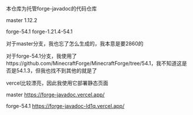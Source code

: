 本仓库为托管forge-javadoc的代码仓库

master 1.12.2

forge-54.1 forge-1.21.4-54.1

对于master分支，我也忘了怎么生成的，我本意是要2860的

对于forge-54.1分支，我使用了https://github.com/MinecraftForge/MinecraftForge/tree/54.1，我不知道这是否是54.1.3，但我也找不到其他的就是了

vercel比较漂亮，因此我使用它部署静态页面

master https://forge-javadoc.vercel.app/

forge-54.1 https://forge-javadoc-ld1q.vercel.app/
